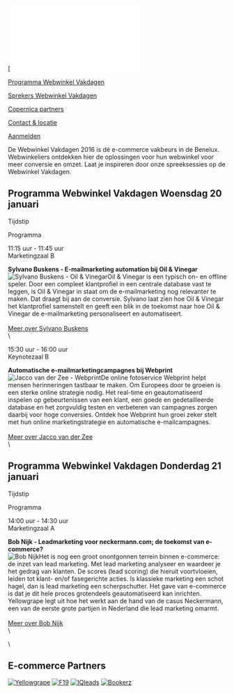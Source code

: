 [![Webwinkel
Vakdagen](./webwinkel-vakdagen-2015.md)

[Programma Webwinkel
Vakdagen](https://www.copernica.com/nl/webwinkel-vakdagen/programma-webwinkel-vakdagen "Programma Webwinkel Vakdagen")

[Sprekers Webwinkel
Vakdagen](https://www.copernica.com/nl/webwinkel-vakdagen/sprekers-webwinkel-vakdagen "Sprekers Webwinkel Vakdagen")

[Copernica
partners](https://www.copernica.com/nl/webwinkel-vakdagen/copernica-partners "Copernica partners")

[Contact &
locatie](https://www.copernica.com/nl/webwinkel-vakdagen/contact-locatie "Contact & locatie")

[Aanmelden](https://www.webwinkelvakdagen.nl/nl/bezoekers/registratie?exposant=5d59c870-d485-4e72-826b-c5bd4d02193c "Meld je aan voor de Webwinkel Vakdagen!")

De Webwinkel Vakdagen 2016 is dé e-commerce vakbeurs in de Benelux.
Webwinkeliers ontdekken hier de oplossingen voor hun webwinkel voor meer
conversie en omzet. Laat je inspireren door onze spreeksessies op de
Webwinkel Vakdagen.

Programma Webwinkel Vakdagen Woensdag 20 januari
------------------------------------------------

Tijdstip

Programma

11:15 uur - 11:45 uur\
Marketingzaal B

**Sylvano Buskens - E-mailmarketing automation bij Oil & Vinegar**\
 ![Sylvano Buskens - Oil &
Vinegar](EventsNL/sylvanobuskens.jpg "Sylvano Buskens - Oil & Vinegar ")Oil
& Vinegar is een typisch on- en offline speler. Door een compleet
klantprofiel in een centrale database vast te leggen, is Oil & Vinegar
in staat om de e-mailmarketing nog relevanter te maken. Dat draagt bij
aan de conversie. Sylvano laat zien hoe Oil & Vinegar het klantprofiel
samenstelt en geeft een blik in de toekomst naar hoe Oil & Vinegar de
e-mailmarketing personaliseert en automatiseert.\
 \
 [Meer over Sylvano
Buskens](https://www.copernica.com/nl/webwinkel-vakdagen/sprekers-webwinkel-vakdagen#sylvanobuskens "Sam Engel")\
 \

15:30 uur - 16:00 uur\
 Keynotezaal B

**Automatische e-mailmarketingcampagnes bij Webprint**\
 ![Jacco van der Zee -
Webprint](EventsNL/jaccovanderzee.jpg "Jacco van der Zee - Automatische e-mailmarketingcampagnes bij Webprint")De
online fotoservice Webprint helpt mensen herinneringen tastbaar te
maken. Om Europees door te groeien is een sterke online strategie nodig.
Het real-time en geautomatiseerd inspelen op gebeurtenissen van een
klant, een goede en gedetailleerde database en het zorgvuldig testen en
verbeteren van campagnes zorgen daarbij voor hoge conversies. Ontdek hoe
Webprint hun groei zeker stelt met hun online marketingstrategie en
automatische e-mailcampagnes.\
 \
 [Meer over Jacco van der
Zee](https://www.copernica.com/nl/webwinkel-vakdagen/sprekers-webwinkel-vakdagen#jaccovanderzee "Diederick")\
 \

Programma Webwinkel Vakdagen Donderdag 21 januari
-------------------------------------------------

Tijdstip

Programma

14:00 uur - 14:30 uur\
 Marketingzaal A

**Bob Nijk - Leadmarketing voor neckermann.com; de toekomst van
e-commerce?**\
 ![Bob Nijk](EventsNL/bobnijk.jpg "Bob Nijk")Het is nog een groot
onontgonnen terrein binnen e-commerce: de inzet van lead marketing. Met
lead marketing analyseer en waardeer je het gedrag van klanten. De
scores (lead scoring) die hieruit voortvloeien, leiden tot klant- en/of
fasegerichte acties. Is klassieke marketing een schot hagel, dan is lead
marketing een scherpschutter. Het gave van e-commerce is dat je dit hele
proces grotendeels geautomatiseerd kan inrichten. Yellowgrape legt uit
hoe het werkt aan de hand van de casus Neckermann, een van de eerste
grote partijen in Nederland die lead marketing omarmt.\
 \
 [Meer over Bob
Nijk](https://www.copernica.com/nl/webwinkel-vakdagen/sprekers-webwinkel-vakdagen#bobnijk "Bob Nijk")\
 \

\

  E-commerce Partners
  -------------------------------------------------------------------------------------------------------------------------------------------------------------------------------------------------------------------------------------------------------------------------------------------------------------------------------------------------------------------------------------------------------------------------------------------------------------------------------------------------------------------------------
  [![Yellowgrape](EventsNL/yellowgrape.jpg)](http://www.yellowgrape.nl?utm_source=copernica&utm_medium=banner&utm_campaign=wwv16 "Yellow Grape") [![F19](EventsNL/logof19.png)](http://www.f19.nl?utm_source=copernica&utm_medium=banner&utm_campaign=wwv16 "F19") [![IQleads](EventsNL/iqleads.jpg)](http://www.iq-leads.nl/?utm_source=copernica&utm_medium=banner&utm_campaign=wwv16 "IQleads") [![Bookerz](summit2014/bookerz.png)](http://bookerz.nl/?utm_source=copernica&utm_medium=banner&utm_campaign=wwv16 "Bookerz")


